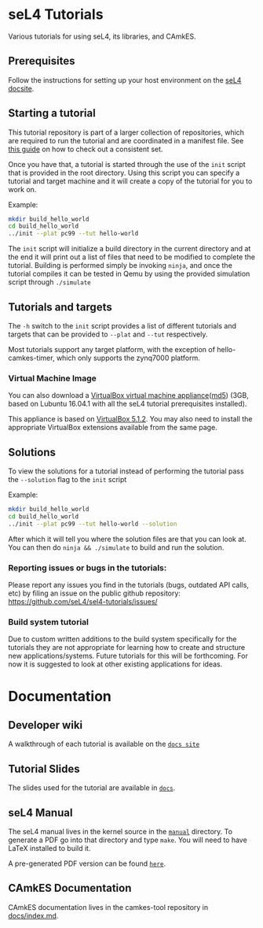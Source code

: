 <!--
     2024 seL4 Project a Series of LF Projects, LLC..

     SPDX-License-Identifier: CC-BY-SA-4.0
-->

# seL4 Tutorials

Various tutorials for using seL4, its libraries, and CAmkES.

## Prerequisites

Follow the instructions for setting up your host environment on the [seL4 docsite](https://docs.sel4.systems/HostDependencies).

## Starting a tutorial

This tutorial repository is part of a larger collection of repositories, which
are required to run the tutorial and are coordinated in a manifest file. See
[this guide](https://docs.sel4.systems/Tutorials/#the-tutorials) on how to check
out a consistent set.

Once you have that, a tutorial is started through the use of the `init` script
that is provided in the root directory. Using this script you can specify a
tutorial and target machine and it will create a copy of the tutorial for you to
work on.

Example:

```sh
mkdir build_hello_world
cd build_hello_world
../init --plat pc99 --tut hello-world
```

The `init` script will initialize a build directory in the current directory and at the end
it will print out a list of files that need to be modified to complete the tutorial. Building
is performed simply be invoking `ninja`, and once the tutorial compiles it can be tested
in Qemu by using the provided simulation script through `./simulate`

## Tutorials and targets

The `-h` switch to the `init` script provides a list of different tutorials and targets that
can be provided to `--plat` and `--tut` respectively.

Most tutorials support any target platform, with the exception of hello-camkes-timer, which only
supports the zynq7000 platform.

### Virtual Machine Image

You can also download a [VirtualBox virtual machine appliance](https://trustworthy.systems/Downloads/sel4_tut_v3_lubuntu_16_041-v2.ova)([md5](https://trustworthy.systems/Downloads/sel4_tut_v3_lubuntu_16_041-v2.md5)) (3GB, based on Lubuntu 16.04.1 with all the seL4 tutorial prerequisites installed).

This appliance is based on [VirtualBox 5.1.2](https://www.virtualbox.org/wiki/Downloads).
You may also need to install the appropriate VirtualBox extensions available from the same page.

## Solutions

To view the solutions for a tutorial instead of performing the tutorial pass the `--solution` flag
to the `init` script

Example:

```sh
mkdir build_hello_world
cd build_hello_world
../init --plat pc99 --tut hello-world --solution
```

After which it will tell you where the solution files are that you can look at. You can then
do `ninja && ./simulate` to build and run the solution.

### Reporting issues or bugs in the tutorials:

Please report any issues you find in the tutorials (bugs, outdated API calls, etc) by filing an issue on the public github repository:
<https://github.com/seL4/sel4-tutorials/issues/>

### Build system tutorial

Due to custom written additions to the build system specifically for the tutorials they are
not appropriate for learning how to create and structure new applications/systems. Future
tutorials for this will be forthcoming. For now it is suggested to look at other existing
applications for ideas.

# Documentation

## Developer wiki

A walkthrough of each tutorial is available on the [`docs site`](https://docs.sel4.systems/Tutorials)

## Tutorial Slides

The slides used for the tutorial are available in [`docs`](docs).

## seL4 Manual

The seL4 manual lives in the kernel source in the [`manual`](https://github.com/seL4/seL4/tree/master/manual) directory.
To generate a PDF go into that directory and type `make`.
You will need to have LaTeX installed to build it.

A pre-generated PDF version can be found [`here`](http://sel4.systems/Info/Docs/seL4-manual-latest.pdf).

## CAmkES Documentation

CAmkES documentation lives in the camkes-tool repository in [docs/index.md](https://github.com/seL4/camkes-tool/blob/master/docs/index.md).
